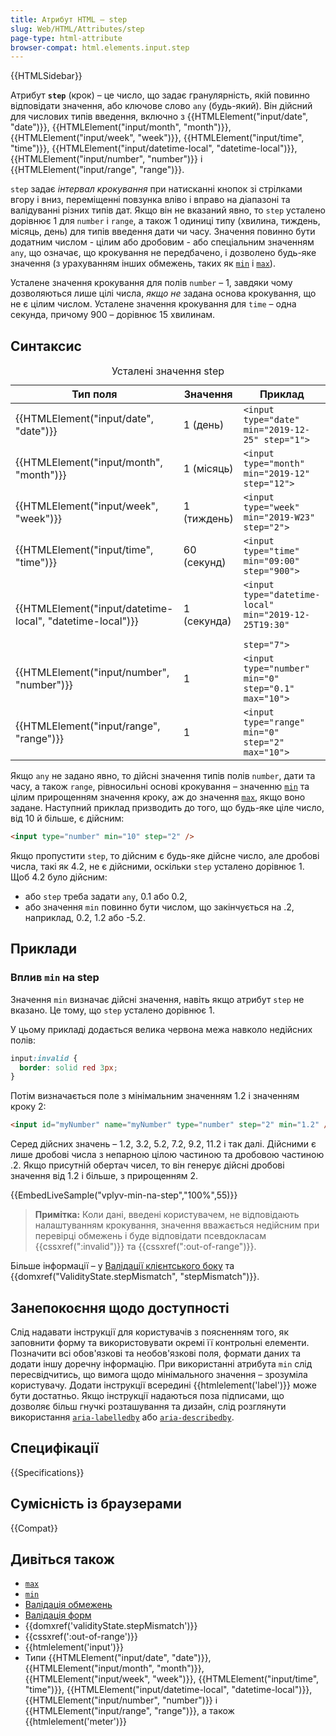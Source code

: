 ```yaml
---
title: Атрибут HTML – step
slug: Web/HTML/Attributes/step
page-type: html-attribute
browser-compat: html.elements.input.step
---
```


{{HTMLSidebar}}

Атрибут **`step`** (крок) – це число, що задає гранулярність, якій повинно відповідати значення, або ключове слово `any` (будь-який). Він дійсний для числових типів введення, включно з {{HTMLElement("input/date", "date")}}, {{HTMLElement("input/month", "month")}}, {{HTMLElement("input/week", "week")}}, {{HTMLElement("input/time", "time")}}, {{HTMLElement("input/datetime-local", "datetime-local")}}, {{HTMLElement("input/number", "number")}} і {{HTMLElement("input/range", "range")}}.

`step` задає _інтервал крокування_ при натисканні кнопок зі стрілками вгору і вниз, переміщенні повзунка вліво і вправо на діапазоні та валідуванні різних типів дат. Якщо він не вказаний явно, то `step` усталено дорівнює 1 для `number` і `range`, а також 1 одиниці типу (хвилина, тиждень, місяць, день) для типів введення дати чи часу. Значення повинно бути додатним числом - цілим або дробовим - або спеціальним значенням `any`, що означає, що крокування не передбачено, і дозволено будь-яке значення (з урахуванням інших обмежень, таких як [`min`](/uk/docs/Web/HTML/Attributes/min) і [`max`](/uk/docs/Web/HTML/Attributes/max)).

Усталене значення крокування для полів `number` – 1, завдяки чому дозволяються лише цілі числа, _якщо не_ задана основа крокування, що не є цілим числом. Усталене значення крокування для `time` – одна секунда, причому 900 – дорівнює 15 хвилинам.

## Синтаксис

<table class="no-markdown">
  <caption>
    Усталені значення step
  </caption>
  <thead>
    <tr>
      <th>Тип поля</th>
      <th>Значення</th>
      <th>Приклад</th>
    </tr>
  </thead>
  <tbody>
    <tr>
      <td>{{HTMLElement("input/date", "date")}}</td>
      <td>1 (день)</td>
      <td><code>&#x3C;input type="date" min="2019-12-25" step="1"></code></td>
    </tr>
    <tr>
      <td>{{HTMLElement("input/month", "month")}}</td>
      <td>1 (місяць)</td>
      <td><code>&#x3C;input type="month" min="2019-12" step="12"></code></td>
    </tr>
    <tr>
      <td>{{HTMLElement("input/week", "week")}}</td>
      <td>1 (тиждень)</td>
      <td><code>&#x3C;input type="week" min="2019-W23" step="2"></code></td>
    </tr>
    <tr>
      <td>{{HTMLElement("input/time", "time")}}</td>
      <td>60 (секунд)</td>
      <td><code>&#x3C;input type="time" min="09:00" step="900"></code></td>
    </tr>
    <tr>
      <td>
        {{HTMLElement("input/datetime-local", "datetime-local")}}
      </td>
      <td>1 (секунда)</td>
      <td>
        <code
          >&#x3C;input type="datetime-local" min="2019-12-25T19:30"
          step="7"></code
        >
      </td>
    </tr>
    <tr>
      <td>{{HTMLElement("input/number", "number")}}</td>
      <td>1</td>
      <td>
        <code>&#x3C;input type="number" min="0" step="0.1" max="10"></code>
      </td>
    </tr>
    <tr>
      <td>{{HTMLElement("input/range", "range")}}</td>
      <td>1</td>
      <td><code>&#x3C;input type="range" min="0" step="2" max="10"></code></td>
    </tr>
  </tbody>
</table>

Якщо `any` не задано явно, то дійсні значення типів полів `number`, дати та часу, а також `range`, рівносильні основі крокування – значенню [`min`](/uk/docs/Web/HTML/Attributes/min) та цілим прирощенням значення кроку, аж до значення [`max`](/uk/docs/Web/HTML/Attributes/max), якщо воно задане. Наступний приклад призводить до того, що будь-яке ціле число, від 10 й більше, є дійсним:

```html
<input type="number" min="10" step="2" />
```

Якщо пропустити `step`, то дійсним є будь-яке дійсне число, але дробові числа, такі як 4.2, не є дійсними, оскільки `step` усталено дорівнює 1. Щоб 4.2 було дійсним:

- або `step` треба задати `any`, 0.1 або 0.2,
- або значення `min` повинно бути числом, що закінчується на .2, наприклад, 0.2, 1.2 або -5.2.

## Приклади

### Вплив `min` на step

Значення `min` визначає дійсні значення, навіть якщо атрибут `step` не вказано. Це тому, що `step` усталено дорівнює 1.

У цьому прикладі додається велика червона межа навколо недійсних полів:

```css
input:invalid {
  border: solid red 3px;
}
```

Потім визначається поле з мінімальним значенням 1.2 і значенням кроку 2:

```html
<input id="myNumber" name="myNumber" type="number" step="2" min="1.2" />
```

Серед дійсних значень – 1.2, 3.2, 5.2, 7.2, 9.2, 11.2 і так далі. Дійсними є лише дробові числа з непарною цілою частиною та дробовою частиною .2. Якщо присутній обертач чисел, то він генерує дійсні дробові значення від 1.2 і більше, з прирощенням 2.

{{EmbedLiveSample("vplyv-min-na-step","100%",55)}}

> **Примітка:** Коли дані, введені користувачем, не відповідають налаштуванням крокування, значення вважається недійсним при перевірці обмежень і буде відповідати псевдокласам {{cssxref(":invalid")}} та {{cssxref(":out-of-range")}}.

Більше інформації – у [Валідації клієнтського боку](/uk/docs/Web/HTML/Constraint_validation) та {{domxref("ValidityState.stepMismatch", "stepMismatch")}}.

## Занепокоєння щодо доступності

Слід надавати інструкції для користувачів з поясненням того, як заповнити форму та використовувати окремі її контрольні елементи. Позначити всі обов'язкові та необов'язкові поля, формати даних та додати іншу доречну інформацію. При використанні атрибута `min` слід пересвідчитись, що вимога щодо мінімального значення – зрозуміла користувачу. Додати інструкції всередині {{htmlelement('label')}} може бути достатньо. Якщо інструкції надаються поза підписами, що дозволяє більш гнучкі розташування та дизайн, слід розглянути використання [`aria-labelledby`](/uk/docs/Web/Accessibility/ARIA/Attributes/aria-labelledby) або [`aria-describedby`](/uk/docs/Web/Accessibility/ARIA/Attributes/aria-describedby).

## Специфікації

{{Specifications}}

## Сумісність із браузерами

{{Compat}}

## Дивіться також

- [`max`](/uk/docs/Web/HTML/Attributes/max)
- [`min`](/uk/docs/Web/HTML/Attributes/min)
- [Валідація обмежень](/uk/docs/Web/HTML/Constraint_validation)
- [Валідація форм](/uk/docs/Learn/Forms/Form_validation)
- {{domxref('validityState.stepMismatch')}}
- {{cssxref(':out-of-range')}}
- {{htmlelement('input')}}
- Типи {{HTMLElement("input/date", "date")}}, {{HTMLElement("input/month", "month")}}, {{HTMLElement("input/week", "week")}}, {{HTMLElement("input/time", "time")}}, {{HTMLElement("input/datetime-local", "datetime-local")}}, {{HTMLElement("input/number", "number")}} і {{HTMLElement("input/range", "range")}}, а також {{htmlelement('meter')}}
